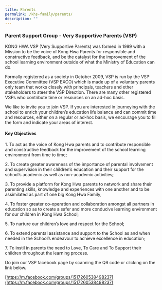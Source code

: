 ```yaml
---
title: Parents
permalink: /khs-family/parents/
description: ""
---
```

### Parent Support Group - Very Supportive Parents (VSP)

KONG HWA VSP (Very Supportive Parents) was formed in 1999 with a Mission to be the voice of Kong Hwa Parents for responsible and constructive feedback, and be the catalyst for the improvement of the school learning environment outside of what the Ministry of Education can do.

  

Formally registered as a society in October 2009, VSP is run by the VSP Executive Committee (VSP EXCO) which is made up of a voluntary parents only team that works closely with principals, teachers and other stakeholders to steer the VSP Direction. There are many other registered VSPs who contribute time or resources on an ad-hoc basis.

  

We like to invite you to join VSP. If you are interested in journeying with the school to enrich your children’s education life balance and can commit time and resources, either on a regular or ad-hoc basis, we encourage you to fill the form and indicate your areas of interest.

#### Key Objectives

1\.  To act as the voice of Kong Hwa parents and to contribute responsible and constructive feedback for the improvement of the school learning environment from time to time;

2\.  To create greater awareness of the importance of parental involvement and supervision in their children’s education and their support for the school’s academic as well as non-academic activities;

3\.  To provide a platform for Kong Hwa parents to network and share their parenting skills, knowledge and experiences with one another and to be assimilated as part of one big Kong Hwa Family;

4\.  To foster greater co-operation and collaboration amongst all partners in education so as to create a safer and more conducive learning environment for our children in Kong Hwa School;

5\.  To nurture our children’s love and respect for the School;

6\.  To extend parental assistance and support to the School as and when needed in the School’s endeavour to achieve excellence in education;

7\.  To instil in parents the need to Love, To Care and To Support their children throughout the learning process.

Do join our VSP facebook page by scanning the QR code or clicking on the link below.

[https://m.facebook.com/groups/1517260538498237](https://m.facebook.com/groups/1517260538498237)